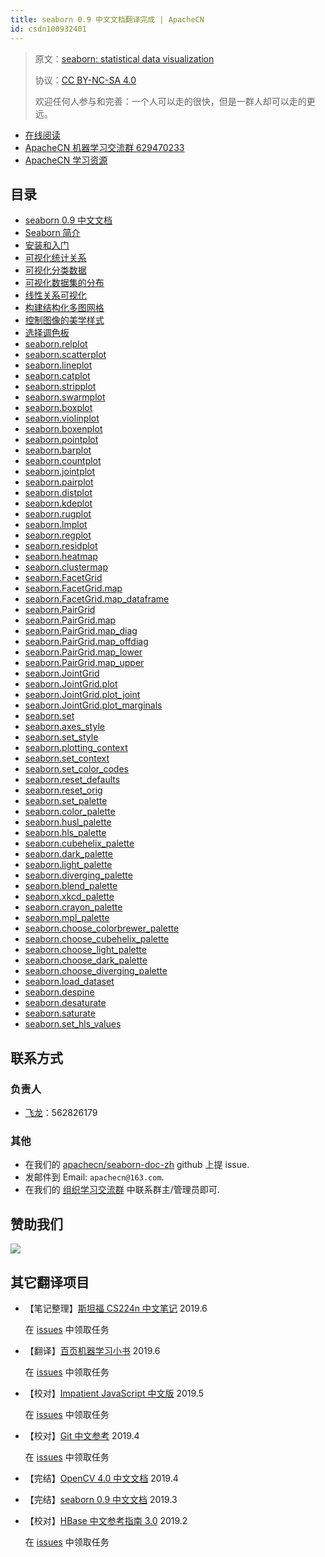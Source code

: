 ```yaml
---
title: seaborn 0.9 中文文档翻译完成 | ApacheCN
id: csdn100932401
---
```


> 原文：[seaborn: statistical data visualization](http://seaborn.pydata.org/)
> 
> 协议：[CC BY-NC-SA 4.0](http://creativecommons.org/licenses/by-nc-sa/4.0/)
> 
> 欢迎任何人参与和完善：一个人可以走的很快，但是一群人却可以走的更远。

*   [在线阅读](https://apachecn.github.io/seaborn-doc-zh)
*   [ApacheCN 机器学习交流群 629470233](http://shang.qq.com/wpa/qunwpa?idkey=30e5f1123a79867570f665aa3a483ca404b1c3f77737bc01ec520ed5f078ddef)
*   [ApacheCN 学习资源](http://www.apachecn.org/)

## 目录

*   [seaborn 0.9 中文文档](https://github.com/apachecn/seaborn-doc-zh/blob/master/README.md)
*   [Seaborn 简介](https://github.com/apachecn/seaborn-doc-zh/blob/master/docs/1.md)
*   [安装和入门](https://github.com/apachecn/seaborn-doc-zh/blob/master/docs/2.md)
*   [可视化统计关系](https://github.com/apachecn/seaborn-doc-zh/blob/master/docs/3.md)
*   [可视化分类数据](https://github.com/apachecn/seaborn-doc-zh/blob/master/docs/4.md)
*   [可视化数据集的分布](https://github.com/apachecn/seaborn-doc-zh/blob/master/docs/5.md)
*   [线性关系可视化](https://github.com/apachecn/seaborn-doc-zh/blob/master/docs/6.md)
*   [构建结构化多图网格](https://github.com/apachecn/seaborn-doc-zh/blob/master/docs/7.md)
*   [控制图像的美学样式](https://github.com/apachecn/seaborn-doc-zh/blob/master/docs/8.md)
*   [选择调色板](https://github.com/apachecn/seaborn-doc-zh/blob/master/docs/9.md)
*   [seaborn.relplot](https://github.com/apachecn/seaborn-doc-zh/blob/master/docs/10.md)
*   [seaborn.scatterplot](https://github.com/apachecn/seaborn-doc-zh/blob/master/docs/11.md)
*   [seaborn.lineplot](https://github.com/apachecn/seaborn-doc-zh/blob/master/docs/12.md)
*   [seaborn.catplot](https://github.com/apachecn/seaborn-doc-zh/blob/master/docs/13.md)
*   [seaborn.stripplot](https://github.com/apachecn/seaborn-doc-zh/blob/master/docs/14.md)
*   [seaborn.swarmplot](https://github.com/apachecn/seaborn-doc-zh/blob/master/docs/15.md)
*   [seaborn.boxplot](https://github.com/apachecn/seaborn-doc-zh/blob/master/docs/16.md)
*   [seaborn.violinplot](https://github.com/apachecn/seaborn-doc-zh/blob/master/docs/17.md)
*   [seaborn.boxenplot](https://github.com/apachecn/seaborn-doc-zh/blob/master/docs/18.md)
*   [seaborn.pointplot](https://github.com/apachecn/seaborn-doc-zh/blob/master/docs/19.md)
*   [seaborn.barplot](https://github.com/apachecn/seaborn-doc-zh/blob/master/docs/20.md)
*   [seaborn.countplot](https://github.com/apachecn/seaborn-doc-zh/blob/master/docs/21.md)
*   [seaborn.jointplot](https://github.com/apachecn/seaborn-doc-zh/blob/master/docs/22.md)
*   [seaborn.pairplot](https://github.com/apachecn/seaborn-doc-zh/blob/master/docs/23.md)
*   [seaborn.distplot](https://github.com/apachecn/seaborn-doc-zh/blob/master/docs/24.md)
*   [seaborn.kdeplot](https://github.com/apachecn/seaborn-doc-zh/blob/master/docs/25.md)
*   [seaborn.rugplot](https://github.com/apachecn/seaborn-doc-zh/blob/master/docs/26.md)
*   [seaborn.lmplot](https://github.com/apachecn/seaborn-doc-zh/blob/master/docs/27.md)
*   [seaborn.regplot](https://github.com/apachecn/seaborn-doc-zh/blob/master/docs/28.md)
*   [seaborn.residplot](https://github.com/apachecn/seaborn-doc-zh/blob/master/docs/29.md)
*   [seaborn.heatmap](https://github.com/apachecn/seaborn-doc-zh/blob/master/docs/30.md)
*   [seaborn.clustermap](https://github.com/apachecn/seaborn-doc-zh/blob/master/docs/31.md)
*   [seaborn.FacetGrid](https://github.com/apachecn/seaborn-doc-zh/blob/master/docs/32.md)
*   [seaborn.FacetGrid.map](https://github.com/apachecn/seaborn-doc-zh/blob/master/docs/33.md)
*   [seaborn.FacetGrid.map_dataframe](https://github.com/apachecn/seaborn-doc-zh/blob/master/docs/34.md)
*   [seaborn.PairGrid](https://github.com/apachecn/seaborn-doc-zh/blob/master/docs/35.md)
*   [seaborn.PairGrid.map](https://github.com/apachecn/seaborn-doc-zh/blob/master/docs/36.md)
*   [seaborn.PairGrid.map_diag](https://github.com/apachecn/seaborn-doc-zh/blob/master/docs/37.md)
*   [seaborn.PairGrid.map_offdiag](https://github.com/apachecn/seaborn-doc-zh/blob/master/docs/38.md)
*   [seaborn.PairGrid.map_lower](https://github.com/apachecn/seaborn-doc-zh/blob/master/docs/39.md)
*   [seaborn.PairGrid.map_upper](https://github.com/apachecn/seaborn-doc-zh/blob/master/docs/40.md)
*   [seaborn.JointGrid](https://github.com/apachecn/seaborn-doc-zh/blob/master/docs/41.md)
*   [seaborn.JointGrid.plot](https://github.com/apachecn/seaborn-doc-zh/blob/master/docs/42.md)
*   [seaborn.JointGrid.plot_joint](https://github.com/apachecn/seaborn-doc-zh/blob/master/docs/43.md)
*   [seaborn.JointGrid.plot_marginals](https://github.com/apachecn/seaborn-doc-zh/blob/master/docs/44.md)
*   [seaborn.set](https://github.com/apachecn/seaborn-doc-zh/blob/master/docs/45.md)
*   [seaborn.axes_style](https://github.com/apachecn/seaborn-doc-zh/blob/master/docs/46.md)
*   [seaborn.set_style](https://github.com/apachecn/seaborn-doc-zh/blob/master/docs/47.md)
*   [seaborn.plotting_context](https://github.com/apachecn/seaborn-doc-zh/blob/master/docs/48.md)
*   [seaborn.set_context](https://github.com/apachecn/seaborn-doc-zh/blob/master/docs/49.md)
*   [seaborn.set_color_codes](https://github.com/apachecn/seaborn-doc-zh/blob/master/docs/50.md)
*   [seaborn.reset_defaults](https://github.com/apachecn/seaborn-doc-zh/blob/master/docs/51.md)
*   [seaborn.reset_orig](https://github.com/apachecn/seaborn-doc-zh/blob/master/docs/52.md)
*   [seaborn.set_palette](https://github.com/apachecn/seaborn-doc-zh/blob/master/docs/53.md)
*   [seaborn.color_palette](https://github.com/apachecn/seaborn-doc-zh/blob/master/docs/54.md)
*   [seaborn.husl_palette](https://github.com/apachecn/seaborn-doc-zh/blob/master/docs/55.md)
*   [seaborn.hls_palette](https://github.com/apachecn/seaborn-doc-zh/blob/master/docs/56.md)
*   [seaborn.cubehelix_palette](https://github.com/apachecn/seaborn-doc-zh/blob/master/docs/57.md)
*   [seaborn.dark_palette](https://github.com/apachecn/seaborn-doc-zh/blob/master/docs/58.md)
*   [seaborn.light_palette](https://github.com/apachecn/seaborn-doc-zh/blob/master/docs/59.md)
*   [seaborn.diverging_palette](https://github.com/apachecn/seaborn-doc-zh/blob/master/docs/60.md)
*   [seaborn.blend_palette](https://github.com/apachecn/seaborn-doc-zh/blob/master/docs/61.md)
*   [seaborn.xkcd_palette](https://github.com/apachecn/seaborn-doc-zh/blob/master/docs/62.md)
*   [seaborn.crayon_palette](https://github.com/apachecn/seaborn-doc-zh/blob/master/docs/63.md)
*   [seaborn.mpl_palette](https://github.com/apachecn/seaborn-doc-zh/blob/master/docs/64.md)
*   [seaborn.choose_colorbrewer_palette](https://github.com/apachecn/seaborn-doc-zh/blob/master/docs/65.md)
*   [seaborn.choose_cubehelix_palette](https://github.com/apachecn/seaborn-doc-zh/blob/master/docs/66.md)
*   [seaborn.choose_light_palette](https://github.com/apachecn/seaborn-doc-zh/blob/master/docs/67.md)
*   [seaborn.choose_dark_palette](https://github.com/apachecn/seaborn-doc-zh/blob/master/docs/68.md)
*   [seaborn.choose_diverging_palette](https://github.com/apachecn/seaborn-doc-zh/blob/master/docs/69.md)
*   [seaborn.load_dataset](https://github.com/apachecn/seaborn-doc-zh/blob/master/docs/70.md)
*   [seaborn.despine](https://github.com/apachecn/seaborn-doc-zh/blob/master/docs/71.md)
*   [seaborn.desaturate](https://github.com/apachecn/seaborn-doc-zh/blob/master/docs/72.md)
*   [seaborn.saturate](https://github.com/apachecn/seaborn-doc-zh/blob/master/docs/73.md)
*   [seaborn.set_hls_values](https://github.com/apachecn/seaborn-doc-zh/blob/master/docs/74.md)

## 联系方式

### 负责人

*   [飞龙](https://github.com/wizardforcel)：562826179

### 其他

*   在我们的 [apachecn/seaborn-doc-zh](https://github.com/apachecn/seaborn-doc-zh) github 上提 issue.
*   发邮件到 Email: `apachecn@163.com`.
*   在我们的 [组织学习交流群](http://www.apachecn.org/organization/348.html) 中联系群主/管理员即可.

## 赞助我们

![](http://data.apachecn.org/img/about/donate.jpg)

## 其它翻译项目

*   【笔记整理】[斯坦福 CS224n 中文笔记](https://github.com/apachecn/stanford-cs224n-notes-zh) 2019.6

    在 [issues](https://github.com/apachecn/stanford-cs224n-notes-zh/issues/1) 中领取任务

*   【翻译】[百页机器学习小书](https://github.com/apachecn/ml-book-100-zh) 2019.6

    在 [issues](https://github.com/apachecn/ml-book-100-zh/issues/1) 中领取任务

*   【校对】[Impatient JavaScript 中文版](https://github.com/apachecn/impatient-js-zh) 2019.5

    在 [issues](https://github.com/apachecn/impatient-js-zh/issues/1) 中领取任务

*   【校对】[Git 中文参考](https://github.com/apachecn/git-doc-zh) 2019.4

    在 [issues](https://github.com/apachecn/git-doc-zh/issues/1) 中领取任务

*   【完结】[OpenCV 4.0 中文文档](https://github.com/apachecn/opencv-doc-zh) 2019.4

*   【完结】[seaborn 0.9 中文文档](https://github.com/apachecn/seaborn-doc-zh) 2019.3

*   【校对】[HBase 中文参考指南 3.0](https://github.com/apachecn/hbase-doc-zh) 2019.2

    在 [issues](https://github.com/apachecn/hbase-doc-zh/issues/1) 中领取任务